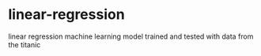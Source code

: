 # linear-regression

linear regression machine learning model trained and tested with data from the titanic
